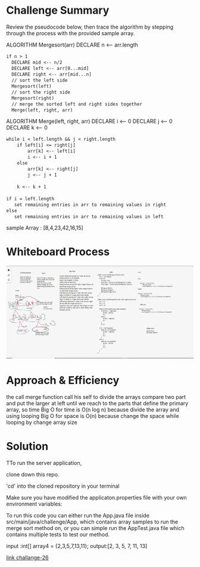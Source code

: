 # Challenge Summary
Review the pseudocode below, then trace the algorithm by stepping through the process with the provided sample array.

ALGORITHM Mergesort(arr)
    DECLARE n <-- arr.length

    if n > 1
      DECLARE mid <-- n/2
      DECLARE left <-- arr[0...mid]
      DECLARE right <-- arr[mid...n]
      // sort the left side
      Mergesort(left)
      // sort the right side
      Mergesort(right)
      // merge the sorted left and right sides together
      Merge(left, right, arr)

ALGORITHM Merge(left, right, arr)
    DECLARE i <-- 0
    DECLARE j <-- 0
    DECLARE k <-- 0

    while i < left.length && j < right.length
        if left[i] <= right[j]
            arr[k] <-- left[i]
            i <-- i + 1
        else
            arr[k] <-- right[j]
            j <-- j + 1

        k <-- k + 1

    if i = left.length
       set remaining entries in arr to remaining values in right
    else
       set remaining entries in arr to remaining values in left

sample Array : [8,4,23,42,16,15]

# Whiteboard Process
![](cc-27.png)


# Approach & Efficiency
the call merge function call his self to divide the arrays
compare two part and put the larger at left
until we reach to the parts that define the primary array, so time Big O for time is O(n log n)
because divide the array and using looping
Big O for space is O(n)
because change the space while looping by change array size

# Solution
TTo run the server application,

clone down this repo.

'cd' into the cloned repository in your terminal

Make sure you have modified the applicaton.properties file with your own environment variables:

To run this code you can either run the App.java file inside src/main/java/challenge/App, which contains  array samples to run the merge sort method on, or you can simple run the AppTest.java file which contains multiple tests to test our method.

input :int[] array4 = {2,3,5,7,13,11};
output:[2, 3, 5, 7, 11, 13]

[link challange-26](https://github.com/Maiada-Ibrahim/data-structures-and-algorithms-401/tree/main/challenges/challenge-27)